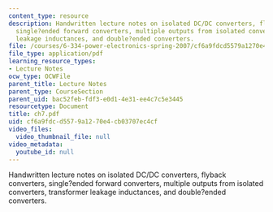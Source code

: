 ```yaml
---
content_type: resource
description: Handwritten lecture notes on isolated DC/DC converters, flyback converters,
  single?ended forward converters, multiple outputs from isolated converters, transformer
  leakage inductances, and double?ended converters.
file: /courses/6-334-power-electronics-spring-2007/cf6a9fdcd5579a1270e4cb03707ec4cf_ch7.pdf
file_type: application/pdf
learning_resource_types:
- Lecture Notes
ocw_type: OCWFile
parent_title: Lecture Notes
parent_type: CourseSection
parent_uid: bac52feb-fdf3-e0d1-4e31-ee4c7c5e3445
resourcetype: Document
title: ch7.pdf
uid: cf6a9fdc-d557-9a12-70e4-cb03707ec4cf
video_files:
  video_thumbnail_file: null
video_metadata:
  youtube_id: null
---
```

Handwritten lecture notes on isolated DC/DC converters, flyback converters, single?ended forward converters, multiple outputs from isolated converters, transformer leakage inductances, and double?ended converters.

